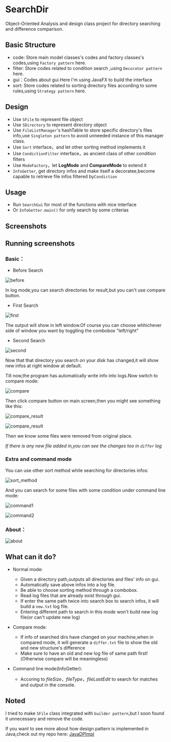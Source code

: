 # SearchDir
Object-Oriented Analysis and design class project for directory searching and difference comparison.

## Basic Structure
- code: Store main model classes's codes and factory classes's codes,using `Factory pattern` here.
- filter: Store codes related to condition search ,using `Decorator pattern` here.
- gui：Codes about gui.Here I'm using JavaFX to build the interface
- sort: Store codes related to sorting directory files according to some rules,using `Strategy pattern` here.


## Design
- Use `SFile` to represent file object
- Use `SDirectory` to represent directory object
- Use `FileListManager`'s hashTable to store specific directory's files info,use `Singleton pattern` to avoid unneeded instance of this manager class.
- Use `Sort` interface，and let other sorting method implements it
- Use `CondictionFilter` interface，as ancient class of other condition filters
- Use `ModeFactory`，let **LogMode** and **CompareMode** to extend it
- `InfoGetter`, get directory infos and make itself a decoratee,become capable to retrieve file infos filtered by`Condiction`

## Usage
- Run `SearchGui` for most of the functions with nice interface
- Or `InfoGetter.main()` for only search by some criterias
## Screenshots

## Running screenshots

### Basic：

- Before Search

![before](/screenshot/beforesearch.png)

In log mode,you can search directories for result,but you can't use compare button.

- First Search

![first](/screenshot/searchfirst.png)

The output will show in left window.Of course you can choose whhichever side of window you want by togglling the combobox "left/right"

- Second Search

![second](/screenshot/changedirandsearch.png)

Now that that directory you search on your disk has changed,it will show new infos at right window at default.

Till now,the program has automatically write info into logs.Now switch to compare mode:

![compare](/screenshot/comparemode.png)

Then click compare button on main screen,then you might see something like this:

![compare_result](/screenshot/compare_result1.png)

![compare_result](/screenshot/compare_result2.png)

Then we know some files were removed from original place.

*If there is any new file added in,you can see the changes too in `differ` log*

### Extra and command mode

You can use other sort method while searching for directories infos:

![sort_method](/screenshot/useothersort.png)

And you can search for some files with some condition under command line mode:

![command1](/screenshot/searchbycriteria.png)

![command2](/screenshot/searchbycriteria2.png)

### About：
![about](/screenshot/about.png)


## What can it do?
+ Normal mode:
    - Given a directory path,outputs all directories and files' info on gui.
    - Automatically save above infos into a log file.
    - Be able to choose sorting method through a combobox.
    - Read log files that are already exist through gui.
    - If enter the same path twice into search box to search infos, it will 
    build a `new.txt` log file.
    - Entering different path to search in this mode won't build new log file(or can't update new log)

+ Compare mode:
    - If info of searched dirs have changed on your machine,when in compared mode,
    it will generate a `differ.txt` file to show the old and new structure's difference
    - Make sure to have an old and new log file of same path first!(Otherwise compare will be meaningless)

+ Command line mode(InfoGetter):
    - Accoring to *fileSize*，*fileType*，*fileLastEdit* to search for matches and output in the console.

## Noted
I tried to make `SFile` class integrated with `builder pattern`,but I soon found it unnecessary and remove the code.

If you want to see more about how design pattern is implemented in Java,check out my repo here: [JavaDPImpl](https://github.com/wendyltan/JavaDPImpl)
